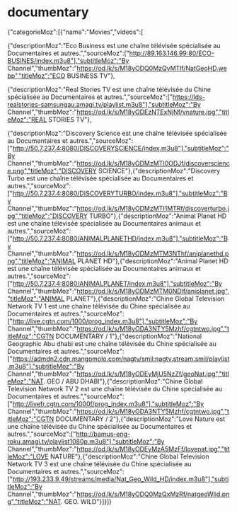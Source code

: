 # documentary
{"categorieMoz":[{"name":"Movies","videos":[

{"descriptionMoz":"Eco Business est une chaîne télévisée spécialisée au Documentaires et autres.","sourceMoz":["http://89.163.146.99:80/ECO-BUSINES/index.m3u8"],"subtitleMoz":"By Channel","thumbMoz":"https://od.lk/s/M18yODQ0MzQyMTlf/NatGeoHD.webp","titleMoz":"ECO BUSINESS TV"},

{"descriptionMoz":"Real Stories TV est une chaîne télévisée du Chine spécialisée au Documentaires et autres.","sourceMoz":["https://lds-realstories-samsungau.amagi.tv/playlist.m3u8"],"subtitleMoz":"By Channel","thumbMoz":"https://od.lk/s/M18yODEzNTExNjNf/vnature.jpg","titleMoz":"REAL STORIES TV"},

{"descriptionMoz":"Discovery Science est une chaîne télévisée spécialisée au Documentaires et autres.","sourceMoz":["http://50.7.237.4:8080/DISCOVERYSCIENCE/index.m3u8"],"subtitleMoz":"By Channel","thumbMoz":"https://od.lk/s/M18yODMzMTI0ODJf/discoverscience.png","titleMoz":"DISCOVERY SCIENCE"},{"descriptionMoz":"Discovery Turbo est une chaîne télévisée spécialisée au Documentaires et autres.","sourceMoz":["http://50.7.237.4:8080/DISCOVERYTURBO/index.m3u8"],"subtitleMoz":"By Channel","thumbMoz":"https://od.lk/s/M18yODMzMTI1MTRf/discoverturbo.jpg","titleMoz":"DISCOVERY TURBO"},{"descriptionMoz":"Animal Planet HD est une chaîne télévisée spécialisée au Documentaires animaux et autres.","sourceMoz":["http://50.7.237.4:8080/ANIMALPLANETHD/index.m3u8"],"subtitleMoz":"By Channel","thumbMoz":"https://od.lk/s/M18yODMzMTM3NThf/aniplanethd.png","titleMoz":"ANIMAL PLANET HD"},{"descriptionMoz":"Animal Planet HD est une chaîne télévisée spécialisée au Documentaires animaux et autres.","sourceMoz":["http://50.7.237.4:8080/ANIMALPLANET/index.m3u8"],"subtitleMoz":"By Channel","thumbMoz":"https://od.lk/s/M18yODMzMTM0NDlf/aniplanet.jpg","titleMoz":"ANIMAL PLANET"},{"descriptionMoz":"Chine Global Television Network TV 1 est une chaîne télévisée du Chine spécialisée au Documentaires et autres.","sourceMoz":["http://live.cgtn.com/1000/prog_index.m3u8"],"subtitleMoz":"By Channel","thumbMoz":"https://od.lk/s/M18yODA3NTY5Mzhf/cgtntwo.jpg","titleMoz":"CGTN DOCUMENTARY / 1"},{"descriptionMoz":"National Geographic Abu dhabi est une chaîne télévisée du Chine spécialisée au Documentaires et autres.","sourceMoz":["https://admdn2.cdn.mangomolo.com/nagtv/smil:nagtv.stream.smil/playlist.m3u8"],"subtitleMoz":"By Channel","thumbMoz":"https://od.lk/s/M18yODEyMjU5NzZf/geoNat.jpg","titleMoz":"NAT. GEO / ABU DHABI"},{"descriptionMoz":"Chine Global Television Network TV 2 est une chaîne télévisée du Chine spécialisée au Documentaires et autres.","sourceMoz":["http://livefr.cgtn.com/1000f/prog_index.m3u8"],"subtitleMoz":"By Channel","thumbMoz":"https://od.lk/s/M18yODA3NTY5Mzhf/cgtntwo.jpg","titleMoz":"CGTN DOCUMENTARY / 2"},{"descriptionMoz":"Love Nature est une chaîne télévisée du Chine spécialisée au Documentaires et autres.","sourceMoz":["http://bamus-eng-roku.amagi.tv/playlist1080p.m3u8"],"subtitleMoz":"By Channel","thumbMoz":"https://od.lk/s/M18yODEyMzA5MzFf/lovenat.jpg","titleMoz":"LOVE NATURE"},{"descriptionMoz":"Chine Global Television Network TV 3 est une chaîne télévisée du Chine spécialisée au Documentaires et autres.","sourceMoz":["http://193.233.9.49/streams/media/Nat_Geo_Wild_HD/index.m3u8"],"subtitleMoz":"By Channel","thumbMoz":"https://od.lk/s/M18yODQ0MzQxMzRf/natgeoWlid.png","titleMoz":"NAT. GEO. WILD"}]}]}
